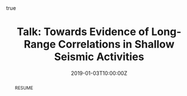 ---
abstract: "RESUME" 
address:
  city: Santiago
  country: Chile
  postcode: ""
  region: 
  street: 
all_day: false
authors: 
- OLIVEIRA JUNIOR, P. S. L.
- CONCEICAO, J. R. S.
- FERREIRA, D. S. R.

date: "2019-01-03T10:00:00Z"
date_end: "2019-01-05T20:00:00Z"
event: NetSciX 2019
event_url:
featured: false
image:
  caption: 'Image credit: [**Unsplash**](https://unsplash.com/photos/bzdhc5b3Bxs)'
  focal_point: Right
links:
location: Telefonica
math: true
projects:
publishDate: 
slides: 
summary:
tags: 
- Complex Networks
- Complex Systems
- Earthquakes

title: "Talk: Towards Evidence of Long-Range Correlations in Shallow Seismic Activities"
url_code: ""
url_pdf: ""
url_slides: ""
url_video: ""
---